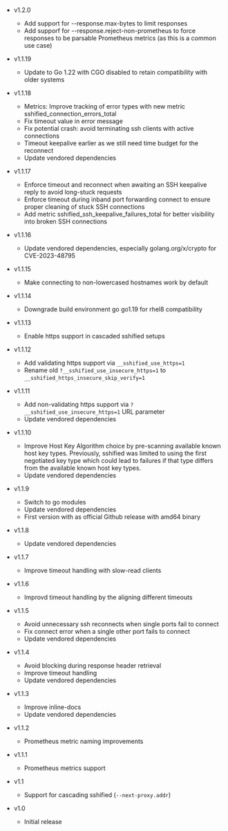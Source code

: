 * v1.2.0
  - Add support for --response.max-bytes to limit responses
  - Add supporf for --response.reject-non-prometheus to force responses to be parsable Prometheus metrics (as this is a common use case)

* v1.1.19
  - Update to Go 1.22 with CGO disabled to retain compatibility with older systems

* v1.1.18
  - Metrics: Improve tracking of error types with new metric sshified_connection_errors_total
  - Fix timeout value in error message
  - Fix potential crash: avoid terminating ssh clients with active connections
  - Timeout keepalive earlier as we still need time budget for the reconnect
  - Update vendored dependencies

* v1.1.17
  - Enforce timeout and reconnect when awaiting an SSH keepalive reply to avoid long-stuck requests
  - Enforce timeout during inband port forwarding connect to ensure proper cleaning of stuck SSH connections
  - Add metric sshified_ssh_keepalive_failures_total for better visibility into broken SSH connections
* v1.1.16
  - Update vendored dependencies, especially golang.org/x/crypto for CVE-2023-48795
* v1.1.15
  - Make connecting to non-lowercased hostnames work by default
* v1.1.14
  - Downgrade build environment go go1.19 for rhel8 compatibility
* v1.1.13
  - Enable https support in cascaded sshified setups
* v1.1.12
  - Add validating https support via `__sshified_use_https=1`
  - Rename old `?__sshified_use_insecure_https=1` to `__sshified_https_insecure_skip_verify=1`
* v1.1.11
  - Add non-validating https support via `?__sshified_use_insecure_https=1` URL parameter
  - Update vendored dependencies
* v1.1.10
  - Improve Host Key Algorithm choice by pre-scanning available known host key types. Previously, sshified was limited to using the first negotiated key type which could lead to failures if that type differs from the available known host key types.
  - Update vendored dependencies
* v1.1.9
  - Switch to go modules
  - Update vendored dependencies
  - First version with as official Github release with amd64 binary
* v1.1.8
  - Update vendored dependencies
* v1.1.7
  - Improve timeout handling with slow-read clients
* v1.1.6
  - Improvd timeout handling by the aligning different timeouts
* v1.1.5
  - Avoid unnecessary ssh reconnects when single ports fail to connect
  - Fix connect error when a single other port fails to connect
  - Update vendored dependencies
* v1.1.4
  - Avoid blocking during response header retrieval
  - Improve timeout handling
  - Update vendored dependencies
* v1.1.3
  - Improve inline-docs
  - Update vendored dependencies
* v1.1.2
  - Prometheus metric naming improvements
* v1.1.1
  - Prometheus metrics support
* v1.1
  - Support for cascading sshified (`--next-proxy.addr`)
* v1.0
  - Initial release

